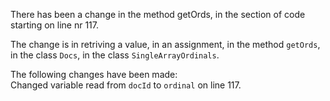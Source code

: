 There has been a change in the method getOrds, in the section of code starting on line nr 117.
  
The change is in retriving a value, in an assignment, in the method ```getOrds```, in the class ```Docs```, in the class ```SingleArrayOrdinals```.
  
The following changes have been made:  
Changed variable read from ```docId``` to ```ordinal``` on line 117.  
